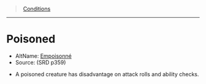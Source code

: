 ﻿---
!GenericItem
Id: conditions_vo.md#poisoned
ParentLink: conditions_vo.md#conditions
Name: Poisoned
ParentName: Conditions
NameLevel: 1
AltName: '[Empoisonné](hd_conditions_empoisonne.md)'
Source: (SRD p359)
Attributes:
  Name: Poisoned
  Markdown: >+
    # <!--Name-->Poisoned<!--/Name-->


    - AltName: <!--AltName-->[Empoisonné](hd_conditions_empoisonne.md)<!--/AltName-->

    - Source: <!--Source-->(SRD p359)<!--/Source-->


    * A poisoned creature has disadvantage on attack rolls and ability checks.

  AltName: '[Empoisonné](hd_conditions_empoisonne.md)'
  Source: (SRD p359)
AttributesDictionary: >+
  Name: Poisoned

  Markdown: >+

    # <!--Name-->Poisoned<!--/Name-->





    - AltName: <!--AltName-->[Empoisonné](hd_conditions_empoisonne.md)<!--/AltName-->



    - Source: <!--Source-->(SRD p359)<!--/Source-->





    * A poisoned creature has disadvantage on attack rolls and ability checks.



  AltName: '[Empoisonné](hd_conditions_empoisonne.md)'

  Source: (SRD p359)

---
> [Conditions](srd_conditions.md)

---

# Poisoned

- AltName: [Empoisonné](hd_conditions_empoisonne.md)
- Source: (SRD p359)

* A poisoned creature has disadvantage on attack rolls and ability checks.

